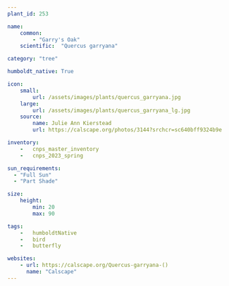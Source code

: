 ```yaml
---
plant_id: 253 

name: 
    common:  
        - "Garry's Oak" 
    scientific:  "Quercus garryana"   

category: "tree"

humboldt_native: True

icon: 
    small: 
        url: /assets/images/plants/quercus_garryana.jpg 
    large: 
        url: /assets/images/plants/quercus_garryana_lg.jpg 
    source: 
        name: Julie Ann Kierstead 
        url: https://calscape.org/photos/3144?srchcr=sc640bff9324b9e 

inventory: 
    -   cnps_master_inventory
    -   cnps_2023_spring

sun_requirements:
  - "Full Sun"
  - "Part Shade"

size:
    height: 
        min: 20 
        max: 90

tags:  
    -   humboldtNative
    -   bird
    -   butterfly

websites: 
    - url: https://calscape.org/Quercus-garryana-() 
      name: "Calscape"
---
```

